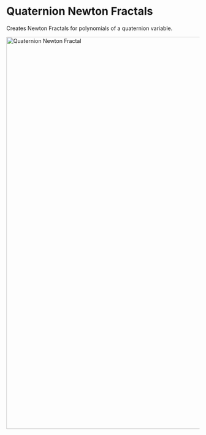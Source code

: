 # Quaternion Newton Fractals
Creates Newton Fractals for polynomials of a quaternion variable.

<img src="https://math.dartmouth.edu/~rmaguire/projects/quaternion_newton_fractals/quaternion_newton_fractal_z_cubed_minus_one.png"
    alt="Quaternion Newton Fractal"
    width="1024"
    height="1024">
